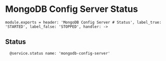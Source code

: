 
# MongoDB Config Server Status

    module.exports = header: 'MongoDB Config Server # Status', label_true: 'STARTED', label_false: 'STOPPED', handler: ->

## Status

      @service.status name: 'mongodb-config-server'
